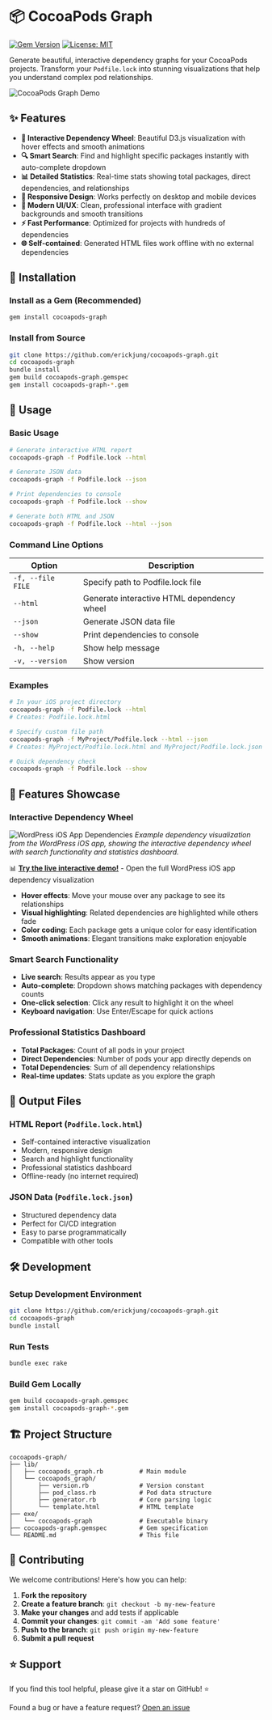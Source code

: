 # 📦 CocoaPods Graph

[![Gem Version](https://badge.fury.io/rb/cocoapods-graph.svg)](https://badge.fury.io/rb/cocoapods-graph)
[![License: MIT](https://img.shields.io/badge/License-MIT-yellow.svg)](https://opensource.org/licenses/MIT)

Generate beautiful, interactive dependency graphs for your CocoaPods projects. Transform your `Podfile.lock` into stunning visualizations that help you understand complex pod relationships.

![CocoaPods Graph Demo](https://raw.githubusercontent.com/erickjung/cocoapods-graph/main/assets/demo.gif)

## ✨ Features

- **🎨 Interactive Dependency Wheel**: Beautiful D3.js visualization with hover effects and smooth animations
- **🔍 Smart Search**: Find and highlight specific packages instantly with auto-complete dropdown
- **📊 Detailed Statistics**: Real-time stats showing total packages, direct dependencies, and relationships
- **📱 Responsive Design**: Works perfectly on desktop and mobile devices
- **🎯 Modern UI/UX**: Clean, professional interface with gradient backgrounds and smooth transitions
- **⚡ Fast Performance**: Optimized for projects with hundreds of dependencies
- **🌐 Self-contained**: Generated HTML files work offline with no external dependencies

## 🚀 Installation

### Install as a Gem (Recommended)

```bash
gem install cocoapods-graph
```

### Install from Source

```bash
git clone https://github.com/erickjung/cocoapods-graph.git
cd cocoapods-graph
bundle install
gem build cocoapods-graph.gemspec
gem install cocoapods-graph-*.gem
```

## 📖 Usage

### Basic Usage

```bash
# Generate interactive HTML report
cocoapods-graph -f Podfile.lock --html

# Generate JSON data
cocoapods-graph -f Podfile.lock --json

# Print dependencies to console
cocoapods-graph -f Podfile.lock --show

# Generate both HTML and JSON
cocoapods-graph -f Podfile.lock --html --json
```

### Command Line Options

| Option | Description |
|--------|-------------|
| `-f, --file FILE` | Specify path to Podfile.lock file |
| `--html` | Generate interactive HTML dependency wheel |
| `--json` | Generate JSON data file |
| `--show` | Print dependencies to console |
| `-h, --help` | Show help message |
| `-v, --version` | Show version |

### Examples

```bash
# In your iOS project directory
cocoapods-graph -f Podfile.lock --html
# Creates: Podfile.lock.html

# Specify custom file path
cocoapods-graph -f MyProject/Podfile.lock --html --json
# Creates: MyProject/Podfile.lock.html and MyProject/Podfile.lock.json

# Quick dependency check
cocoapods-graph -f Podfile.lock --show
```

## 🎨 Features Showcase

### Interactive Dependency Wheel

![WordPress iOS App Dependencies](docs/Wordpress-Report.png)
*Example dependency visualization from the WordPress iOS app, showing the interactive dependency wheel with search functionality and statistics dashboard.*

📊 **[Try the live interactive demo!](docs/Wordpress-Report.html)** - Open the full WordPress iOS app dependency visualization

- **Hover effects**: Move your mouse over any package to see its relationships
- **Visual highlighting**: Related dependencies are highlighted while others fade
- **Color coding**: Each package gets a unique color for easy identification
- **Smooth animations**: Elegant transitions make exploration enjoyable

### Smart Search Functionality
- **Live search**: Results appear as you type
- **Auto-complete**: Dropdown shows matching packages with dependency counts
- **One-click selection**: Click any result to highlight it on the wheel
- **Keyboard navigation**: Use Enter/Escape for quick actions

### Professional Statistics Dashboard
- **Total Packages**: Count of all pods in your project
- **Direct Dependencies**: Number of pods your app directly depends on
- **Total Dependencies**: Sum of all dependency relationships
- **Real-time updates**: Stats update as you explore the graph

## 📁 Output Files

### HTML Report (`Podfile.lock.html`)
- Self-contained interactive visualization
- Modern, responsive design
- Search and highlight functionality
- Professional statistics dashboard
- Offline-ready (no internet required)

### JSON Data (`Podfile.lock.json`)
- Structured dependency data
- Perfect for CI/CD integration
- Easy to parse programmatically
- Compatible with other tools

## 🛠️ Development

### Setup Development Environment

```bash
git clone https://github.com/erickjung/cocoapods-graph.git
cd cocoapods-graph
bundle install
```

### Run Tests

```bash
bundle exec rake
```

### Build Gem Locally

```bash
gem build cocoapods-graph.gemspec
gem install cocoapods-graph-*.gem
```

## 🏗️ Project Structure

```
cocoapods-graph/
├── lib/
│   ├── cocoapods_graph.rb          # Main module
│   └── cocoapods_graph/
│       ├── version.rb              # Version constant
│       ├── pod_class.rb            # Pod data structure
│       ├── generator.rb            # Core parsing logic
│       └── template.html           # HTML template
├── exe/
│   └── cocoapods-graph             # Executable binary
├── cocoapods-graph.gemspec         # Gem specification
└── README.md                       # This file
```

## 🤝 Contributing

We welcome contributions! Here's how you can help:

1. **Fork the repository**
2. **Create a feature branch**: `git checkout -b my-new-feature`
3. **Make your changes** and add tests if applicable
4. **Commit your changes**: `git commit -am 'Add some feature'`
5. **Push to the branch**: `git push origin my-new-feature`
6. **Submit a pull request**

## ⭐ Support

If you find this tool helpful, please give it a star on GitHub! ⭐

Found a bug or have a feature request? [Open an issue](https://github.com/erickjung/cocoapods-graph/issues)

